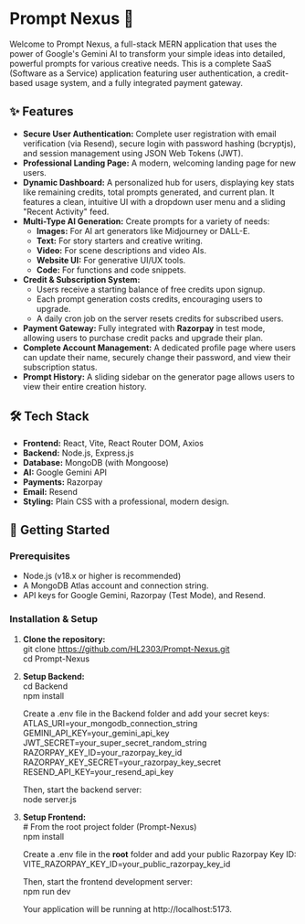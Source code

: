 # **Prompt Nexus 🚀**

Welcome to Prompt Nexus, a full-stack MERN application that uses the power of Google's Gemini AI to transform your simple ideas into detailed, powerful prompts for various creative needs. This is a complete SaaS (Software as a Service) application featuring user authentication, a credit-based usage system, and a fully integrated payment gateway.

## **✨ Features**

* **Secure User Authentication:** Complete user registration with email verification (via Resend), secure login with password hashing (bcryptjs), and session management using JSON Web Tokens (JWT).  
* **Professional Landing Page:** A modern, welcoming landing page for new users.  
* **Dynamic Dashboard:** A personalized hub for users, displaying key stats like remaining credits, total prompts generated, and current plan. It features a clean, intuitive UI with a dropdown user menu and a sliding "Recent Activity" feed.  
* **Multi-Type AI Generation:** Create prompts for a variety of needs:  
  * **Images:** For AI art generators like Midjourney or DALL-E.  
  * **Text:** For story starters and creative writing.  
  * **Video:** For scene descriptions and video AIs.  
  * **Website UI:** For generative UI/UX tools.  
  * **Code:** For functions and code snippets.  
* **Credit & Subscription System:**  
  * Users receive a starting balance of free credits upon signup.  
  * Each prompt generation costs credits, encouraging users to upgrade.  
  * A daily cron job on the server resets credits for subscribed users.  
* **Payment Gateway:** Fully integrated with **Razorpay** in test mode, allowing users to purchase credit packs and upgrade their plan.  
* **Complete Account Management:** A dedicated profile page where users can update their name, securely change their password, and view their subscription status.  
* **Prompt History:** A sliding sidebar on the generator page allows users to view their entire creation history.

## **🛠️ Tech Stack**

* **Frontend:** React, Vite, React Router DOM, Axios  
* **Backend:** Node.js, Express.js  
* **Database:** MongoDB (with Mongoose)  
* **AI:** Google Gemini API  
* **Payments:** Razorpay  
* **Email:** Resend  
* **Styling:** Plain CSS with a professional, modern design.

## **🚀 Getting Started**

### **Prerequisites**

* Node.js (v18.x or higher is recommended)  
* A MongoDB Atlas account and connection string.  
* API keys for Google Gemini, Razorpay (Test Mode), and Resend.

### **Installation & Setup**

1. **Clone the repository:**  
   git clone https://github.com/HL2303/Prompt-Nexus.git  
   cd Prompt-Nexus

2. **Setup Backend:**  
   cd Backend  
   npm install

   Create a .env file in the Backend folder and add your secret keys:  
   ATLAS\_URI=your\_mongodb\_connection\_string  
   GEMINI\_API\_KEY=your\_gemini\_api\_key  
   JWT\_SECRET=your\_super\_secret\_random\_string  
   RAZORPAY\_KEY\_ID=your\_razorpay\_key\_id  
   RAZORPAY\_KEY\_SECRET=your\_razorpay\_key\_secret  
   RESEND\_API\_KEY=your\_resend\_api\_key

   Then, start the backend server:  
   node server.js

3. **Setup Frontend:**  
   \# From the root project folder (Prompt-Nexus)  
   npm install

   Create a .env file in the **root** folder and add your public Razorpay Key ID:  
   VITE\_RAZORPAY\_KEY\_ID=your\_public\_razorpay\_key\_id

   Then, start the frontend development server:  
   npm run dev

   Your application will be running at http://localhost:5173.